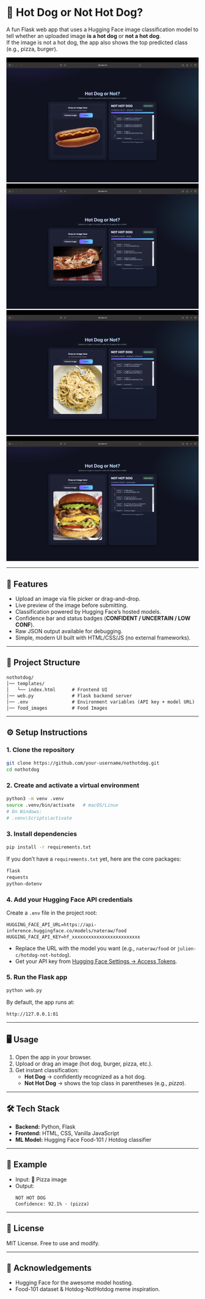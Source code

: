 # 🌭 Hot Dog or Not Hot Dog?

A fun Flask web app that uses a Hugging Face image classification model to tell whether an uploaded image **is a hot dog** or **not a hot dog**.  
If the image is not a hot dog, the app also shows the top predicted class (e.g., pizza, burger).

![Demo Screenshot](nothotdog/hot_dog.png)
![Demo Screenshot](nothotdog/pizza.png)
![Demo Screenshot](nothotdog/pasta.png)
![Demo Screenshot](nothotdog/hamburger.png)


---

## 🚀 Features
- Upload an image via file picker or drag-and-drop.
- Live preview of the image before submitting.
- Classification powered by Hugging Face’s hosted models.
- Confidence bar and status badges (**CONFIDENT / UNCERTAIN / LOW CONF**).
- Raw JSON output available for debugging.
- Simple, modern UI built with HTML/CSS/JS (no external frameworks).

---

## 📂 Project Structure
```
nothotdog/
│── templates/
│   └── index.html      # Frontend UI
│── web.py              # Flask backend server
│── .env                # Environment variables (API key + model URL)
│── food_images         # Food Images

```

---

## ⚙️ Setup Instructions

### 1. Clone the repository
```bash
git clone https://github.com/your-username/nothotdog.git
cd nothotdog
```

### 2. Create and activate a virtual environment
```bash
python3 -m venv .venv
source .venv/bin/activate   # macOS/Linux
# On Windows:
# .venv\Scripts\activate
```

### 3. Install dependencies
```bash
pip install -r requirements.txt
```

If you don’t have a `requirements.txt` yet, here are the core packages:
```txt
flask
requests
python-dotenv
```

### 4. Add your Hugging Face API credentials
Create a `.env` file in the project root:

```dotenv
HUGGING_FACE_API_URL=https://api-inference.huggingface.co/models/nateraw/food
HUGGING_FACE_API_KEY=hf_xxxxxxxxxxxxxxxxxxxxxxxxx
```

- Replace the URL with the model you want (e.g., `nateraw/food` or `julien-c/hotdog-not-hotdog`).
- Get your API key from [Hugging Face Settings → Access Tokens](https://huggingface.co/settings/tokens).

### 5. Run the Flask app
```bash
python web.py
```

By default, the app runs at:
```
http://127.0.0.1:81
```

---

## 🖥️ Usage
1. Open the app in your browser.  
2. Upload or drag an image (hot dog, burger, pizza, etc.).  
3. Get instant classification:  
   - **Hot Dog** → confidently recognized as a hot dog.  
   - **Not Hot Dog** → shows the top class in parentheses (e.g., *pizza*).  

---

## 🛠️ Tech Stack
- **Backend:** Python, Flask  
- **Frontend:** HTML, CSS, Vanilla JavaScript  
- **ML Model:** Hugging Face Food-101 / Hotdog classifier  

---

## 📸 Example
- Input: 🍕 Pizza image  
- Output:  
  ```
  NOT HOT DOG
  Confidence: 92.1% · (pizza)
  ```

---

## 📜 License
MIT License. Free to use and modify.

---

## 🙌 Acknowledgements
- Hugging Face for the awesome model hosting.  
- Food-101 dataset & Hotdog-NotHotdog meme inspiration.
